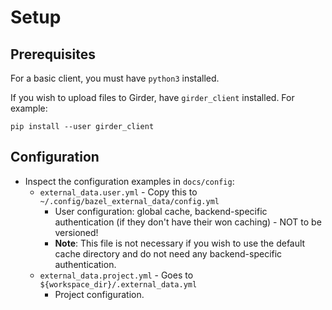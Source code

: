 # Setup

## Prerequisites

For a basic client, you must have `python3` installed.

If you wish to upload files to Girder, have `girder_client` installed.
For example:

    pip install --user girder_client

## Configuration

* Inspect the configuration examples in `docs/config`:
    * `external_data.user.yml` - Copy this to `~/.config/bazel_external_data/config.yml`
        * User configuration: global cache, backend-specific authentication (if they don't have their won caching) - NOT to be versioned!
        * **Note**: This file is not necessary if you wish to use the default cache directory and do not need any backend-specific authentication.
    * `external_data.project.yml` - Goes to `${workspace_dir}/.external_data.yml`
        * Project configuration.
